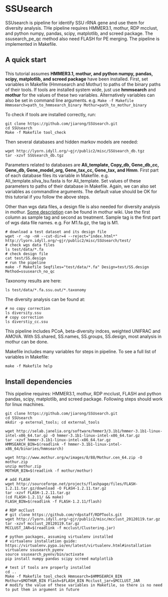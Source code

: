 SSUsearch
=========

SSUsearch is pipeline for identify SSU rRNA gene and use them for diversity analysis. THe pipeline requires HMMER3.1, mothur, RDP mcclust, and python numpy, pandas, scipy, matplotlib, and screed package. The ssusearch_pe_qc method also need FLASH for PE merging. The pipeline is implemented in Makefile.

A quick start
-----------------

###
This tutorial assumes **HMMER3.1, mothur, and python numpy, pandas, scipy, matplotlib, and screed package** have been installed. First, set variables in Makefile (Hmmsearch and Mothur) to paths of the binary paths of their tools. If tools are installed system wide, just use **hmmsearch** and **mothur** for the values of these two variables. Alternatively variables can also be set in command line arguments. e.g. `Make -f Makefile Hmmsearch=path_to_hmmsearch_binary Mothur=path_to_mothur_binary`

To check if tools are installed correctly, run:

	git clone https://github.com/jiarong/SSUsearch.git
	cd SSUsearch
	Make -f Makefile tool_check

Then several databases and hidden markov models are needed: 

	wget http://lyorn.idyll.org/~gjr/public2/misc/SSUsearch_db.tgz
	tar -xzvf SSUsearch_db.tgz

Parameters related to databases are **Ali_template, Copy_db, Gene_db_cc, Gene_db, Gene_model_org, Gene_tax_cc, Gene_tax, and Hmm**. First part of each database files its variable in Makefile. e.g. Ali_template.silva_lsu.fasta is for Ali_template. Set values of these parameters to paths of their database in Makefile. Again, we can also set variables as commandline arguments. The default value should be OK for this tutorial if you follow the above steps.

Other than wgs data files, a design file is also needed for diversity analysis in mothur. [Some description](http://www.mothur.org/wiki/Design_header_file) can be found in mothur wiki. Use the first column as sample tag and second as treatment. Sample tag is the first part of wgs data file names. e.g. For M1.fa.gz, the tag is M1.

	# download a test dataset and its design file
	wget -r -np -nH --cut-dir=4 --reject="index.html*" http://lyorn.idyll.org/~gjr/public2/misc/SSUsearch/test/
	# check wgs data files
	ls test/data/*.fa
	# check design file
	cat test/SS.design
	# run the pipeline
	make -f Makefile Seqfiles="test/data/*.fa" Design=test/SS.design Method=ssusearch_no_qc

Taxonomy results are here:

	ls test/data/*.fa.ssu.out/*.taxonomy

The diversity analysis can be found at:

	# no copy correction
	ls diversity.ssu
	# copy correction
	ls diverstiy_cc.ssu

This pipeline includes PCoA, beta-diversity indces, weighted UNIFRAC and AMOVA. With SS.shared, SS.names, SS.groups, SS.design, most analysis in mothur can be done.

Makefile includes many variables for steps in pipeline. To see a full list of variables in Makefile:

	make -f Makefile help

Install dependencies
--------------------

This pipeline requires: HMMER3.1, mothur, RDP mcclust, FLASH and python pandas, scipy, matplotlib, and screed package. Following steps should work for linux machines.

	git clone https://github.com/jiarong/SSUsearch.git
	cd SSUsearch
	mkdir -p external_tools; cd external_tools

	wget http://selab.janelia.org/software/hmmer3/3.1b1/hmmer-3.1b1-linux-intel-x86_64.tar.gz -O hmmer-3.1b1-linux-intel-x86_64.tar.gz
	tar -xzvf hmmer-3.1b1-linux-intel-x86_64.tar.gz
	HMMSEARCH_BIN=$(readlink -f hmmer-3.1b1-linux-intel-x86_64/binaries/hmmsearch)

	wget http://www.mothur.org/w/images/8/88/Mothur.cen_64.zip -O mothur.zip
	unzip mothur.zip
	MOTHUR_BIN=$(readlink -f mothur/mothur)

	# add FLASH
	wget http://sourceforge.net/projects/flashpage/files/FLASH-1.2.11.tar.gz/download -O FLASH-1.2.11.tar.gz
	tar -xzvf FLASH-1.2.11.tar.gz
	(cd FLASH-1.2.11/ && make)
	FLASH_BIN=$(readlink -f FLASH-1.2.11/flash)

	# RDP mcClust
	# git clone https://github.com/rdpstaff/RDPTools.git
	wget http://lyorn.idyll.org/~gjr/public2/misc/mcclust_20120119.tar.gz
	tar -xzvf mcclust_20120119.tar.gz
	MCCLUST_JAR=$(readlink -f mcclust/Clustering.jar)

	# python packages, assuming virtualenv installed
	# virtualenv installation guide: https://virtualenv.pypa.io/en/latest/virtualenv.html#installation
	virtualenv ssusearch_pyenv
	source ssusearch_pyenv/bin/activate
	pip install numpy pandas scipy screed matplotlib

	# test if tools are properly installed
	cd ..
	Make -f Makefile tool_check Hmmsearch=$HMMSEARCH_BIN Mothur=$MOTHUR_BIN Flash=$FLASH_BIN Mcclust_jar=$MCCLUST_JAR
	# modify the value of these variables in Makefile, so there is no need to put them in argument in future
